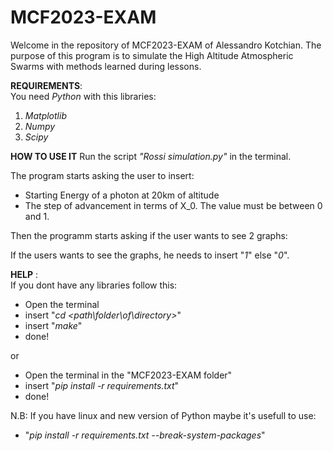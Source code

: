 # MCF2023-EXAM
Welcome in the repository of MCF2023-EXAM of Alessandro Kotchian.
The purpose of this program is to simulate the High Altitude Atmospheric Swarms
with methods learned during lessons.

**REQUIREMENTS**:  
You need _Python_ with this libraries:


1. _Matplotlib_
2. _Numpy_
3. _Scipy_

**HOW TO USE IT**
Run the script _"Rossi simulation.py"_ in the terminal.

The program starts asking the user to insert:
- Starting Energy of a photon at 20km of altitude
- The step of advancement in terms of X_0. The value must be between 0 and 1.

Then the programm starts asking if the user wants to see 2 graphs: 

If the users wants to see the graphs, he needs to insert "_1_" else "_0_".


**HELP** :   
If you dont have any libraries follow this:

- Open the terminal 
- insert "_cd_ _<path\folder\of\directory>_"
- insert "_make_"
- done!

or

- Open the terminal in the "MCF2023-EXAM folder"
- insert "_pip_ _install_ _-r_ _requirements.txt_"
- done!

N.B: If you have linux and new version of Python maybe it's usefull to use:
- "_pip_ _install_ _-r_ _requirements.txt_ _--break-system-packages_"
